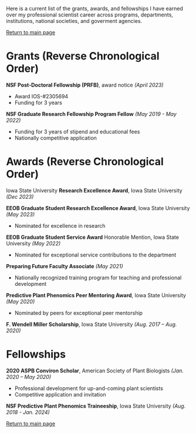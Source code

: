 Here is a current list of the grants, awards, and fellowships I have earned over my professional scientist career across programs, departments, institutions, national societies, and goverment agencies. 

[Return to main page](https://snodgras.github.io/)

# Grants (Reverse Chronological Order)

**NSF Post-Doctoral Fellowship (PRFB)**, award notice _(April 2023)_
* Award IOS-#2305694
* Funding for 3 years 

**NSF Graduate Research Fellowship Program Fellow** _(May 2019 - May 2022)_ 
* Funding for 3 years of stipend and educational fees
* Nationally competitive application

# Awards (Reverse Chronological Order)

Iowa State University **Research Excellence Award**, Iowa State University _(Dec 2023)_

**EEOB Graduate Student Research Excellence Award**, Iowa State University _(May 2023)_ 
* Nominated for excellence in research

**EEOB Graduate Student Service Award** Honorable Mention, Iowa State University _(May 2022)_
* Nominated for exceptional service contributions to the department

**Preparing Future Faculty Associate** _(May 2021)_
* Nationally recognized training program for teaching and professional development

**Predictive Plant Phenomics Peer Mentoring Award**, Iowa State University _(May 2020)_ 
* Nominated by peers for exceptional peer mentorship 

**F. Wendell Miller Scholarship**, Iowa State University _(Aug. 2017 – Aug. 2020)_ 

# Fellowships

**2020 ASPB Conviron Scholar**, American Society of Plant Biologists _(Jan. 2020 – May 2020)_ 
* Professional development for up-and-coming plant scientists
* Competitive application and invitation

**NSF Predictive Plant Phenomics Traineeship**, Iowa State University _(Aug. 2018 - Jan. 2024)_

[Return to main page](https://snodgras.github.io/)
